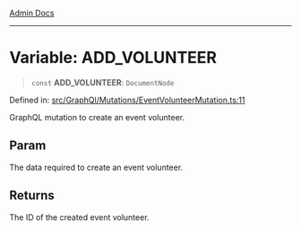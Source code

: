 [Admin Docs](/)

***

# Variable: ADD\_VOLUNTEER

> `const` **ADD\_VOLUNTEER**: `DocumentNode`

Defined in: [src/GraphQl/Mutations/EventVolunteerMutation.ts:11](https://github.com/abhassen44/talawa-admin/blob/285f7384c3d26b5028a286d84f89b85120d130a2/src/GraphQl/Mutations/EventVolunteerMutation.ts#L11)

GraphQL mutation to create an event volunteer.

## Param

The data required to create an event volunteer.

## Returns

The ID of the created event volunteer.
